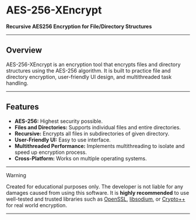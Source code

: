 # AES-256-XEncrypt

**Recursive AES256 Encryption for File/Directory Structures**

---

## Overview

AES-256-XEncrypt is an encryption tool that encrypts files and directory structures using the AES-256 algorithm.
It is built to practice file and directory encryption, user-friendly UI design, and multithreaded task handling.

---

## Features

- **AES-256:** Highest security possible.
- **Files and Directories:** Supports individual files and entire directories.
- **Recursive:** Encrypts all files in subdirectories of given directory.
- **User-Friendly UI:** Easy to use interface.
- **Multithreaded Performance:** Implements multithreading to isolate and speed up encryption process.
- **Cross-Platform:** Works on multiple operating systems.

---

> [!WARNING]  
> Created for educational purposes only. The developer is not liable for any damages caused from using this software. It is **highly recommended** to use well-tested and trusted libraries such as [OpenSSL](https://www.openssl.org), [libsodium](https://libsodium.org), or [Crypto++](https://www.cryptopp.com) for real world encryption.

---
